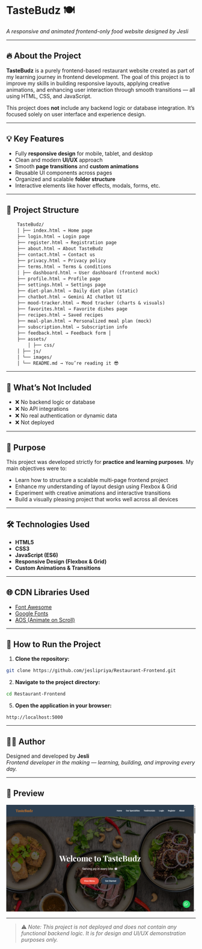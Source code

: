 # TasteBudz 🍽️  
*A responsive and animated frontend-only food website designed by Jesli*

---

## 🔥 About the Project

**TasteBudz** is a purely frontend-based restaurant website created as part of my learning journey in frontend development. The goal of this project is to improve my skills in building responsive layouts, applying creative animations, and enhancing user interaction through smooth transitions — all using HTML, CSS, and JavaScript.

This project does **not** include any backend logic or database integration. It’s focused solely on user interface and experience design.

---

## 💡 Key Features

- Fully **responsive design** for mobile, tablet, and desktop
- Clean and modern **UI/UX** approach
- Smooth **page transitions** and **custom animations**
- Reusable UI components across pages
- Organized and scalable **folder structure**
- Interactive elements like hover effects, modals, forms, etc.

---

## 📁 Project Structure
```
    TasteBudz/ 
    │ ├── index.html → Home page 
    ├── login.html → Login page 
    ├── register.html → Registration page 
    ├── about.html → About TasteBudz 
    ├── contact.html → Contact us 
    ├── privacy.html → Privacy policy 
    ├── terms.html → Terms & conditions 
    │ ├── dashboard.html → User dashboard (frontend mock) 
    ├── profile.html → Profile page 
    ├── settings.html → Settings page 
    ├── diet-plan.html → Daily diet plan (static) 
    ├── chatbot.html → Gemini AI chatbot UI 
    ├── mood-tracker.html → Mood tracker (charts & visuals) 
    ├── favorites.html → Favorite dishes page 
    ├── recipes.html → Saved recipes 
    ├── meal-plan.html → Personalized meal plan (mock) 
    ├── subscription.html → Subscription info 
    ├── feedback.html → Feedback form │ 
    ├── assets/ 
        │ ├── css/ 
    │ ├── js/ 
    │ └── images/ 
    │ └── README.md → You’re reading it 😎
```

---

## 🚫 What’s Not Included

- ❌ No backend logic or database
- ❌ No API integrations
- ❌ No real authentication or dynamic data
- ❌ Not deployed

---

## 🎯 Purpose

This project was developed strictly for **practice and learning purposes**. My main objectives were to:

- Learn how to structure a scalable multi-page frontend project
- Enhance my understanding of layout design using Flexbox & Grid
- Experiment with creative animations and interactive transitions
- Build a visually pleasing project that works well across all devices

---

## 🛠️ Technologies Used

- **HTML5**
- **CSS3**
- **JavaScript (ES6)**
- **Responsive Design (Flexbox & Grid)**
- **Custom Animations & Transitions**

---

## 🌐 CDN Libraries Used

- [Font Awesome](https://cdnjs.com/libraries/font-awesome)
- [Google Fonts](https://fonts.google.com/)
- [AOS (Animate on Scroll)](https://michalsnik.github.io/aos/)

---

## 🚀 How to Run the Project

1. **Clone the repository:**
```bash
git clone https://github.com/jeslipriya/Restaurant-Frontend.git
```

2. **Navigate to the project directory:**
```bash
cd Restaurant-Frontend
```

5. **Open the application in your browser:**
```
http://localhost:5000
```

---

## 🙋‍♀️ Author

Designed and developed by **Jesli**  
*Frontend developer in the making — learning, building, and improving every day.*

---

## 📸 Preview

![Dashboard Preview](image.png)

---

> ⚠️ *Note: This project is not deployed and does not contain any functional backend logic. It is for design and UI/UX demonstration purposes only.*
